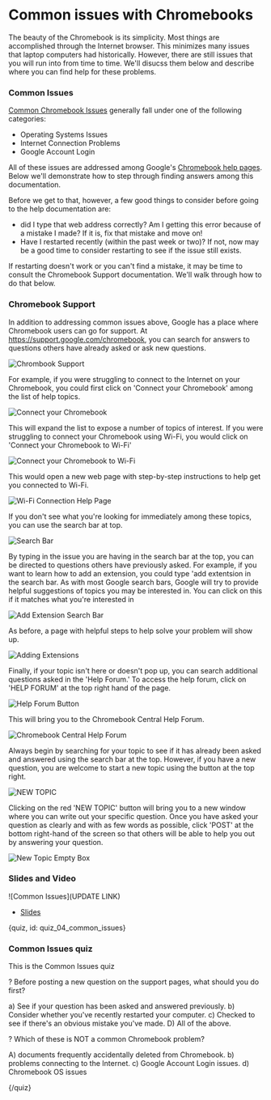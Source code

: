 # Common issues with Chromebooks

The beauty of the Chromebook is its simplicity. Most things are accomplished through the Internet browser. This minimizes many issues that laptop computers had historically. However, there are still issues that you will run into from time to time. We'll disucss them below and describe where you can find help for these problems. 

### Common Issues

[Common Chromebook Issues](https://support.google.com/chromebook/answer/4514391?hl=en) generally fall under one of the following categories:

* Operating Systems Issues
* Internet Connection Problems
* Google Account Login 

All of these issues are addressed among Google's [Chromebook help pages](https://support.google.com/chromebook/answer/4514391?hl=en). Below we'll demonstrate how to step through finding answers among this documentation.

Before we get to that, however, a few good things to consider before going to the help documentation are:

* did I type that web address correctly? Am I getting this error because of a mistake I made? If it is, fix that mistake and move on!
* Have I restarted recently (within the past week or two)? If not, now may be a good time to consider restarting to see if the issue still exists.

If restarting doesn't work or you can't find a mistake, it may be time to consult the Chromebook Support documentation. We'll walk through how to do that below.


### Chromebook Support

In addition to addressing common issues above, Google has a place where Chromebook users can go for support. At https://support.google.com/chromebook, you can search for answers to questions others have already asked or ask new questions.

![Chrombook Support](images/04_common_issues/04_gettingstarted_common_issues-3.png)

For example, if you were struggling to connect to the Internet on your Chromebook, you could first click on 'Connect your Chromebook' among the list of help topics.

![Connect your Chromebook](images/04_common_issues/04_gettingstarted_common_issues-4.png)

This will expand the list to expose a number of topics of interest. If you were struggling to connect your Chromebook using Wi-Fi, you would click on 'Connect your Chromebook to Wi-Fi'

![Connect your Chromebook to Wi-Fi](images/04_common_issues/04_gettingstarted_common_issues-5.png)

This would open a new web page with step-by-step instructions to help get you connected to Wi-Fi.

![Wi-Fi Connection Help Page](images/04_common_issues/04_gettingstarted_common_issues-6.png)

If you don't see what you're looking for immediately among these topics, you can use the search bar at top.

![Search Bar](images/04_common_issues/04_gettingstarted_common_issues-7.png)

By typing in the issue you are having in the search bar at the top, you can be directed to questions others have previously asked. For example, if you want to learn how to add an extension, you could type 'add extentsion in the search bar. As with most Google search bars, Google will try to provide helpful suggestions of topics you may be interested in. You can click on this if it matches what you're interested in

![Add Extension Search Bar](images/04_common_issues/04_gettingstarted_common_issues-8.png)

As before, a page with helpful steps to help solve your problem will show up. 

![Adding Extensions](images/04_common_issues/04_gettingstarted_common_issues-9.png)

Finally, if your topic isn't here or doesn't pop up, you can search additional questions asked in the 'Help Forum.' To access the help forum, click on 'HELP FORUM' at the top right hand of the page. 

![Help Forum Button](images/04_common_issues/04_gettingstarted_common_issues-10.png)

This will bring you to the Chromebook Central Help Forum.

![Chromebook Central Help Forum](images/04_common_issues/04_gettingstarted_common_issues-11.png)

Always begin by searching for your topic to see if it has already been asked and answered using the search bar at the top. However, if you have a new question, you are welcome to start a new topic using the button at the top right. 

![NEW TOPIC](images/04_common_issues/04_gettingstarted_common_issues-12.png)

Clicking on the red 'NEW TOPIC' button will bring you to a new window where you can write out your specific question. Once you have asked your question as clearly and with as few words as possible, click 'POST' at the bottom right-hand of the screen so that others will be able to help you out by answering your question.
 
![New Topic Empty Box](images/04_common_issues/04_gettingstarted_common_issues-13.png)


### Slides and Video

![Common Issues](UPDATE LINK)

* [Slides](https://docs.google.com/presentation/d/1pAzLCi3qGonAlUi2uKTzSe5eIxgNPUjvOs8IQVNIRC8/edit?usp=sharing)


{quiz, id: quiz_04_common_issues}

### Common Issues quiz

This is the Common Issues quiz

? Before posting a new question on the support pages, what should you do first?

a) See if your question has been asked and answered previously.
b) Consider whether you've recently restarted your computer.
c) Checked to see if there's an obvious mistake you've made.
D) All of the above.

? Which of these is NOT a common Chromebook problem?

A) documents frequently accidentally deleted from Chromebook.
b) problems connecting to the Internet.
c) Google Account Login issues.
d) Chromebook OS issues


{/quiz}

